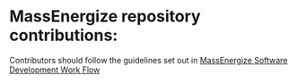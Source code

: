 # MassEnergize repository contributions:

Contributors should follow the guidelines set out in [MassEnergize Software Development Work Flow](https://github.com/massenergize/Documentation/blob/master/contributing.md)
